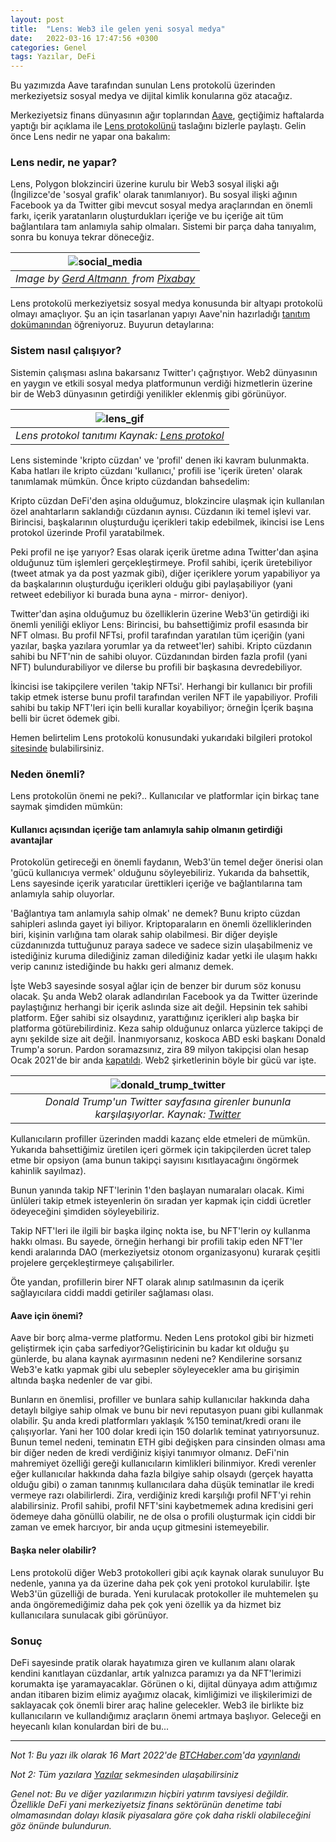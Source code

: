 ```yaml
---
layout: post
title:  "Lens: Web3 ile gelen yeni sosyal medya"
date:   2022-03-16 17:47:56 +0300
categories: Genel
tags: Yazılar, DeFi
---
```


Bu yazımızda Aave tarafından sunulan Lens protokolü üzerinden merkeziyetsiz sosyal medya ve dijital kimlik konularına göz atacağız. 

Merkeziyetsiz finans dünyasının ağır toplarından [Aave](https://aave.com/), geçtiğimiz haftalarda yaptığı bir açıklama ile [Lens protokolünü](https://lens.dev/) taslağını bizlerle paylaştı. Gelin önce Lens nedir ne yapar ona bakalım: 

### Lens nedir, ne yapar?
Lens, Polygon blokzinciri üzerine kurulu bir Web3 sosyal ilişki ağı (İngilizce'de 'sosyal grafik' olarak tanımlanıyor). Bu sosyal ilişki ağının Facebook ya da Twitter gibi mevcut sosyal medya araçlarından en önemli farkı, içerik yaratanların oluşturdukları içeriğe ve bu içeriğe ait tüm bağlantılara tam anlamıyla sahip olmaları. Sistemi bir parça daha tanıyalım, sonra bu konuya tekrar döneceğiz. 

| ![social_media](/assets/man-358816_800.jpg)|
|:--:| 
| *Image by [Gerd Altmann ](https://pixabay.com/users/geralt-9301/) from [Pixabay](https://pixabay.com/)*|

Lens protokolü merkeziyetsiz sosyal medya konusunda bir altyapı protokolü olmayı amaçlıyor. Şu an için tasarlanan yapıyı Aave'nin hazırladığı [tanıtım dokümanından](https://docs.lens.dev/docs/what-is-lens) öğreniyoruz. Buyurun detaylarına: 

### Sistem nasıl çalışıyor?
Sistemin çalışması aslına bakarsanız Twitter'ı çağrıştıyor. Web2 dünyasının en yaygın ve etkili sosyal medya platformunun verdiği hizmetlerin üzerine bir de Web3 dünyasının getirdiği yenilikler eklenmiş gibi görünüyor. 

| ![lens_gif](/assets/lens_protocol_v3.gif)|
|:--:| 
| *Lens protokol tanıtımı Kaynak: [Lens protokol](https://lens.dev/)*|

Lens sisteminde 'kripto cüzdan' ve 'profil' denen iki kavram bulunmakta.  Kaba hatları ile kripto cüzdanı 'kullanıcı,' profili ise 'içerik üreten' olarak tanımlamak mümkün. Önce kripto cüzdandan bahsedelim: 

Kripto cüzdan DeFi'den aşina olduğumuz, blokzincire ulaşmak için kullanılan özel anahtarların saklandığı cüzdanın aynısı. Cüzdanın iki temel işlevi var. Birincisi, başkalarının oluşturduğu içerikleri takip edebilmek, ikincisi ise Lens protokol üzerinde Profil yaratabilmek. 

Peki profil ne işe yarıyor? Esas olarak içerik üretme adına Twitter'dan aşina olduğunuz tüm işlemleri gerçekleştirmeye. Profil sahibi, içerik üretebiliyor (tweet atmak ya da post yazmak gibi), diğer içeriklere yorum yapabiliyor ya da başkalarının oluşturduğu içerikleri olduğu gibi paylaşabiliyor (yani retweet edebiliyor ki burada buna ayna - mirror- deniyor).  

Twitter'dan aşina olduğumuz bu özelliklerin üzerine Web3'ün getirdiği iki önemli yeniliği ekliyor Lens: Birincisi, bu bahsettiğimiz profil esasında bir NFT olması. Bu profil NFTsi, profil tarafından yaratılan tüm içeriğin (yani yazılar, başka yazılara yorumlar ya da retweet'ler) sahibi. Kripto cüzdanın sahibi bu NFT'nin de sahibi oluyor. Cüzdanından birden fazla profil (yani NFT) bulundurabiliyor ve dilerse bu profili bir başkasına devredebiliyor.

İkincisi ise takipçilere verilen 'takip NFTsi'. Herhangi bir kullanıcı bir profili takip etmek isterse bunu profil tarafından verilen NFT ile yapabiliyor. Profili sahibi bu takip NFT'leri için belli kurallar koyabiliyor; örneğin İçerik başına belli bir ücret ödemek gibi.

Hemen belirtelim Lens protokolü konusundaki yukarıdaki bilgileri protokol [sitesinde](https://docs.lens.dev/docs/what-is-lens) bulabilirsiniz. 

### Neden önemli?

Lens protokolün önemi ne peki?..  Kullanıcılar ve platformlar için birkaç tane saymak şimdiden mümkün: 

#### Kullanıcı açısından içeriğe tam anlamıyla sahip olmanın getirdiği avantajlar
Protokolün getireceği en önemli faydanın, Web3'ün temel değer önerisi olan 'gücü kullanıcıya vermek' olduğunu söyleyebiliriz. Yukarıda da bahsettik, Lens sayesinde içerik yaratıcılar ürettikleri içeriğe ve bağlantılarına tam anlamıyla sahip oluyorlar.

'Bağlantıya tam anlamıyla sahip olmak' ne demek? Bunu kripto cüzdan sahipleri aslında gayet iyi biliyor. Kriptoparaların en önemli özelliklerinden biri, kişinin varlığına tam olarak sahip olabilmesi. Bir diğer deyişle cüzdanınızda tuttuğunuz paraya sadece ve sadece sizin ulaşabilmeniz ve istediğiniz kuruma dilediğiniz zaman dilediğiniz kadar yetki ile ulaşım hakkı verip canınız istediğinde bu hakkı geri almanız demek.

İşte Web3 sayesinde sosyal ağlar için de benzer bir durum söz konusu olacak. Şu anda Web2 olarak adlandırılan Facebook ya da Twitter üzerinde paylaştığınız herhangi bir içerik aslında size ait değil. Hepsinin tek sahibi platform. Eğer sahibi siz olsaydınız, yarattığınız içerikleri alıp başka bir platforma götürebilirdiniz. Keza sahip olduğunuz onlarca yüzlerce takipçi de aynı şekilde size ait değil. İnanmıyorsanız, koskoca ABD eski başkanı Donald Trump'a sorun. Pardon soramazsınız, zira 89 milyon takipçisi olan hesap Ocak 2021'de bir anda [kapatıldı](https://en.wikipedia.org/wiki/Social_media_use_by_Donald_Trump#:~:text=The%20%40realdonaldtrump%20handle%20had%20amassed,follower%20count%20thereafter%20increased%20rapidly.). Web2 şirketlerinin böyle bir gücü var işte.

| ![donald_trump_twitter](/assets/donald_trump_twitter_400.png)|
|:--:| 
| *Donald Trump'un Twitter sayfasına girenler bununla karşılaşıyorlar.  Kaynak: [Twitter](https://twitter.com/realDonaldTrump)*|

Kullanıcıların profiller üzerinden maddi kazanç elde etmeleri de mümkün. Yukarıda bahsettiğimiz üretilen içeri görmek için takipçilerden ücret talep etme bir opsiyon (ama bunun takipçi sayısını kısıtlayacağını öngörmek kahinlik sayılmaz). 

Bunun yanında takip NFT'lerinin 1'den başlayan numaraları olacak. Kimi ünlüleri takip etmek isteyenlerin ön sıradan yer kapmak için ciddi ücretler ödeyeceğini şimdiden söyleyebiliriz. 

Takip NFT'leri ile ilgili bir başka ilginç nokta ise, bu NFT'lerin oy kullanma hakkı olması. Bu sayede, örneğin herhangi bir profili takip eden NFT'ler kendi aralarında DAO (merkeziyetsiz otonom organizasyonu) kurarak çeşitli projelere gerçekleştirmeye çalışabilirler. 

Öte yandan, profillerin birer NFT olarak alınıp satılmasının da içerik sağlayıcılara ciddi maddi getiriler sağlaması olası. 

#### Aave için önemi?
Aave bir borç alma-verme platformu. Neden Lens protokol gibi bir hizmeti geliştirmek için çaba sarfediyor?Geliştiricinin bu kadar kıt olduğu şu günlerde, bu alana kaynak ayırmasının nedeni ne?  Kendilerine sorsanız Web3'e katkı yapmak gibi ulu sebepler söyleyecekler ama bu girişimin altında başka nedenler de var gibi. 

Bunların en önemlisi, profiller ve bunlara sahip kullanıcılar hakkında daha detaylı bilgiye sahip olmak ve bunu bir nevi reputasyon puanı gibi kullanmak olabilir. Şu anda kredi platformları yaklaşık %150 teminat/kredi oranı ile çalışıyorlar. Yani her 100 dolar kredi için 150 dolarlık teminat yatırıyorsunuz. Bunun temel nedeni, teminatın ETH gibi değişken para cinsinden olması ama bir diğer neden de kredi verdiğiniz kişiyi tanımıyor olmanız. DeFi'nin mahremiyet özelliği gereği kullanıcıların kimlikleri bilinmiyor. Kredi verenler eğer kullanıcılar hakkında daha fazla bilgiye sahip olsaydı (gerçek hayatta olduğu gibi) o zaman tanınmış kullanıcılara daha düşük teminatlar ile kredi vermeye razı olabilirlerdi. Zira, verdiğiniz kredi karşılığı profil NFT'yi rehin alabilirsiniz. Profil sahibi, profil NFT'sini kaybetmemek adına kredisini geri ödemeye daha gönüllü olabilir, ne de olsa o profili oluşturmak için ciddi bir zaman ve emek harcıyor, bir anda uçup gitmesini istemeyebilir. 

#### Başka neler olabilir?
Lens protokolü diğer Web3 protokolleri gibi açık kaynak olarak sunuluyor Bu nedenle, yanına ya da üzerine daha pek çok yeni protokol kurulabilir. İşte Web3'ün güzelliği de burada. Yeni kurulacak protokoller ile muhtemelen şu anda öngöremediğimiz daha pek çok yeni özellik ya da hizmet biz kullanıcılara sunulacak gibi görünüyor. 

### Sonuç 
DeFi sayesinde pratik olarak hayatımıza giren ve kullanım alanı olarak kendini kanıtlayan cüzdanlar, artık yalnızca paramızı ya da NFT'lerimizi korumakta işe yaramayacaklar. Görünen o ki, dijital dünyaya adım attığımız andan itibaren bizim elimiz ayağımız olacak, kimliğimizi ve ilişkilerimizi de saklayacak çok önemli birer araç haline gelecekler. Web3 ile birlikte biz kullanıcıların ve kullandığımız araçların önemi artmaya başlıyor. Geleceği en heyecanlı kılan konulardan biri de bu... 

---

*Not 1: Bu yazı ilk olarak 16 Mart 2022'de [BTCHaber.com](https://www.btchaber.com/)'da [yayınlandı]()*

*Not 2: Tüm yazılara [Yazılar](/articles/) sekmesinden ulaşabilirsiniz*

*Genel not: Bu ve diğer yazılarımızın hiçbiri yatırım tavsiyesi değildir. Özellikle DeFi yani merkeziyetsiz finans sektörünün denetime tabi olmamasından dolayı klasik piyasalara göre çok daha riskli olabileceğini göz önünde bulundurun.*
